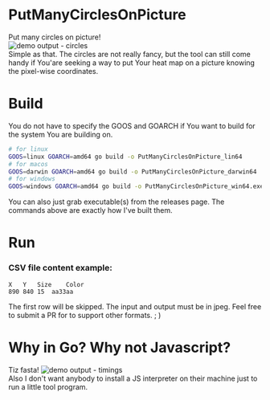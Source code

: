 # PutManyCirclesOnPicture
Put many circles on picture!  
![demo output - circles](https://github.com/vanlit/PutManyCirclesOnPicture/releases/download/untagged-69f47198d54beb488daf/little_output.jpg)  
Simple as that. The circles are not really fancy, but the tool can still come handy if You'are seeking a way to put Your heat map on a picture knowing the pixel-wise coordinates.

# Build
You do not have to specify the GOOS and GOARCH if You want to build for the system You are building on.
``` bash
# for linux
GOOS=linux GOARCH=amd64 go build -o PutManyCirclesOnPicture_lin64
# for macos
GOOS=darwin GOARCH=amd64 go build -o PutManyCirclesOnPicture_darwin64
# for windows
GOOS=windows GOARCH=amd64 go build -o PutManyCirclesOnPicture_win64.exe 
```
You can also just grab executable(s) from the releases page.
The commands above are exactly how I've built them.

# Run
### CSV file content example:
```
X	Y	Size	Color
890	840	15	aa33aa
```
The first row will be skipped. 
The input and output must be in jpeg. Feel free to submit a PR for to support other formats. ; )


# Why in Go? Why not Javascript?
Tiz fasta! 
![demo output - timings](https://github.com/vanlit/PutManyCirclesOnPicture/releases/download/untagged-69f47198d54beb488daf/timings.png)  
Also I don't want anybody to install a JS interpreter on their machine just to run a little tool program.